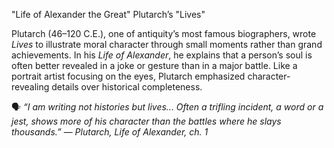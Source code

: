 "Life of Alexander the Great"
 Plutarch’s "Lives"
 
Plutarch (46–120 C.E.), one of antiquity’s most famous biographers, wrote _Lives_ to illustrate moral character through small moments rather than grand achievements. In his _Life of Alexander_, he explains that a person’s soul is often better revealed in a joke or gesture than in a major battle. Like a portrait artist focusing on the eyes, Plutarch emphasized character-revealing details over historical completeness.

🗣️ _“I am writing not histories but lives... Often a trifling incident, a word or a jest, shows more of his character than the battles where he slays thousands.”_ — _Plutarch, Life of Alexander, ch. 1_